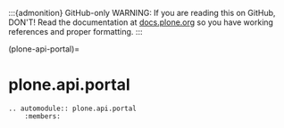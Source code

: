 :::{admonition} GitHub-only
WARNING: If you are reading this on GitHub, DON'T!
Read the documentation at [docs.plone.org](https://docs.plone.org/develop/plone.api/docs/api/portal.html)
so you have working references and proper formatting.
:::

(plone-api-portal)=

# plone.api.portal

```{eval-rst}
.. automodule:: plone.api.portal
    :members:
```
